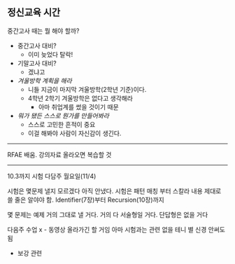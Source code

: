 ## 정신교육 시간
중간고사 때는 뭘 해야 할까?
- 중간고사 대비?
	- 이미 늦었다 탈락!
- 기말고사 대비?
	- 겠냐고
- *겨울방학 계획을 해라*
	- 니들 지금이 마지막 겨울방학(2학년 기준)이다.
	- 4학년 2학기 겨울방학은 없다고 생각해라
		- 아마 취업계를 썼을 것이기 때문
- *뭐가 됐든 스스로 뭔가를 만들어봐라*
	- 스스로 고민한 흔적이 중요
	- 이걸 해봐야 사람이 자신감이 생긴다.

---

RFAE 배움.
강의자료 올라오면 복습할 것

---
10.3까지 시험
다담주 월요일(11/4)

시험은 몇문제 낼지 모르겠다 아직 안냈다.
시험은 패턴 매칭 부터
스칼라 내용 제대로 쓸 줄은 알야야 함.
Identifier(7장)부터 Recursion(10장)까지

몇 문제는 예제 거의 그대로 낼 거다.
거의 다 서술형일 거다. 단답형은 없을 거다

다음주 수업 x - 동영상 올라가긴 할 거임
아마 시험과는 관련 없을 테니 별 신경 안써도 됨
- 보강 관련

